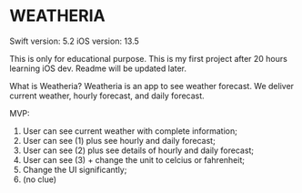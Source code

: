 # WEATHERIA

Swift version: 5.2
iOS version: 13.5

This is only for educational purpose. This is my first project after 20 hours learning iOS dev. Readme will be updated later.

What is Weatheria? Weatheria is an app to see weather forecast. We deliver current weather, hourly forecast, and daily forecast.

MVP:
1. User can see current weather with complete information;
2. User can see (1) plus see hourly and daily forecast;
3. User can see (2) plus see details of hourly and daily forecast;
4. User can see (3) + change the unit to celcius or fahrenheit;
5. Change the UI significantly;
6. (no clue)
